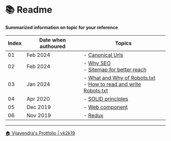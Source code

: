 # &#128218; Readme

**Summarized information on topic for your reference**

|Index|Date when authoured|Topics|
| - | - | - |
| 01 | Feb 2024 | - [Canonical Urls](./canonical-urls/canonical-urls.md) |
| 02 | Feb 2024 | - [Why SEO](./seo/readme.md) <br /> - [Sitemap for better reach](./sitemaps/readme.md) |
| 03 | Jan 2024 | - [What and Why of Robots.txt](./robots/readme.md) <br /> - [How to read and write Robots.txt](./robots/robots.md) |
| 04 | Apr 2020 | - [SOLID principles](./solid/readme.md) |
| 05 | Dec 2019 | - [Web component](./webcomponent/readme.md) |
| 06 | Nov 2019 | - [Redux](./redux/readme.md) |

***

[&#x1F3E0; Vijayendra's Protfolio &#124; vk2k19](/)
